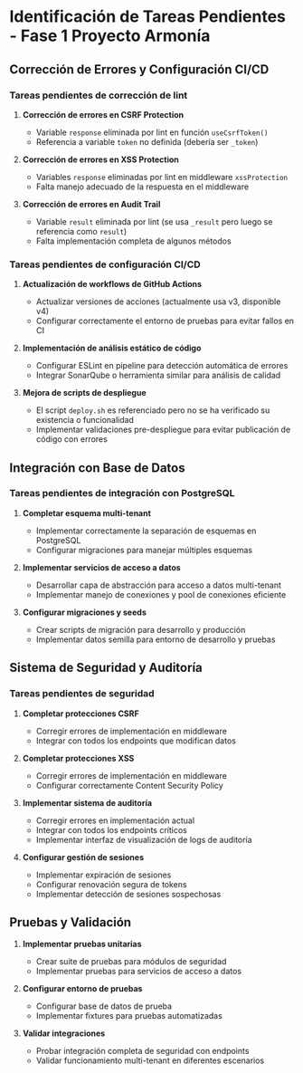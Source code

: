 # Identificación de Tareas Pendientes - Fase 1 Proyecto Armonía

## Corrección de Errores y Configuración CI/CD

### Tareas pendientes de corrección de lint
1. **Corrección de errores en CSRF Protection**
   - Variable `response` eliminada por lint en función `useCsrfToken()`
   - Referencia a variable `token` no definida (debería ser `_token`)

2. **Corrección de errores en XSS Protection**
   - Variables `response` eliminadas por lint en middleware `xssProtection`
   - Falta manejo adecuado de la respuesta en el middleware

3. **Corrección de errores en Audit Trail**
   - Variable `result` eliminada por lint (se usa `_result` pero luego se referencia como `result`)
   - Falta implementación completa de algunos métodos

### Tareas pendientes de configuración CI/CD
1. **Actualización de workflows de GitHub Actions**
   - Actualizar versiones de acciones (actualmente usa v3, disponible v4)
   - Configurar correctamente el entorno de pruebas para evitar fallos en CI

2. **Implementación de análisis estático de código**
   - Configurar ESLint en pipeline para detección automática de errores
   - Integrar SonarQube o herramienta similar para análisis de calidad

3. **Mejora de scripts de despliegue**
   - El script `deploy.sh` es referenciado pero no se ha verificado su existencia o funcionalidad
   - Implementar validaciones pre-despliegue para evitar publicación de código con errores

## Integración con Base de Datos

### Tareas pendientes de integración con PostgreSQL
1. **Completar esquema multi-tenant**
   - Implementar correctamente la separación de esquemas en PostgreSQL
   - Configurar migraciones para manejar múltiples esquemas

2. **Implementar servicios de acceso a datos**
   - Desarrollar capa de abstracción para acceso a datos multi-tenant
   - Implementar manejo de conexiones y pool de conexiones eficiente

3. **Configurar migraciones y seeds**
   - Crear scripts de migración para desarrollo y producción
   - Implementar datos semilla para entorno de desarrollo y pruebas

## Sistema de Seguridad y Auditoría

### Tareas pendientes de seguridad
1. **Completar protecciones CSRF**
   - Corregir errores de implementación en middleware
   - Integrar con todos los endpoints que modifican datos

2. **Completar protecciones XSS**
   - Corregir errores de implementación en middleware
   - Configurar correctamente Content Security Policy

3. **Implementar sistema de auditoría**
   - Corregir errores en implementación actual
   - Integrar con todos los endpoints críticos
   - Implementar interfaz de visualización de logs de auditoría

4. **Configurar gestión de sesiones**
   - Implementar expiración de sesiones
   - Configurar renovación segura de tokens
   - Implementar detección de sesiones sospechosas

## Pruebas y Validación

1. **Implementar pruebas unitarias**
   - Crear suite de pruebas para módulos de seguridad
   - Implementar pruebas para servicios de acceso a datos

2. **Configurar entorno de pruebas**
   - Configurar base de datos de prueba
   - Implementar fixtures para pruebas automatizadas

3. **Validar integraciones**
   - Probar integración completa de seguridad con endpoints
   - Validar funcionamiento multi-tenant en diferentes escenarios
